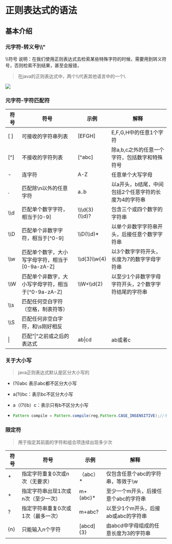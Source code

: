 # 正则表达式的语法

## 基本介绍

### 元字符-转义号\\\\\"

\\\\符号 说明：在我们使用正则表达式去检索某些特殊字符的时候，需要用到转义符号，否则检索不到结果，甚至会报错，

> 在java的正则表达式中，两个\\\\代表其他语言中的一个\\

![](https://cdn.jsdelivr.net/gh/weidadeyongshi2/th_blogs@main/image/1621840697692-1621840697668.png)

### 元字符-字符匹配符

| 符号  | 符号                                                | 示例              | 解释                                                 |
| ----- | --------------------------------------------------- | ----------------- | ---------------------------------------------------- |
| [  ]  | 可接收的字符串列表                                  | [EFGH]            | E,F,G,H中的任意1个字符                               |
| [^]   | 不接收的字符列表                                    | [^abc]            | 除a,b,c之外的任意一个字符，包括数字和特殊符号        |
| -     | 连字符                                              | A-Z               | 任意单个大写字母                                     |
| .     | 匹配除\\n以外的任意字符                             | a..b              | 以a开头，b结尾，中间包括2个任意字符的长度为4的字符串 |
| \\\\d | 匹配单个数字字符，相当于[0-9]                       | \\\\\d{3}(\\\\d)? | 包含三个或四个数字的字符串                           |
| \\\\D | 匹配单个非数字字符，相当于\[^0-9]                   | \\\\D(\\\\d)*     | 以单个非数字字符串开头，后接任意个数字字符串         |
| \\\\w | 匹配单个数字，大小写字母字符，相当于[0-9a-zA-Z]     | \\\\d{3}\\\\w{4}  | 以3个数字字符开头，长度为7的数字字母字符串           |
| \\\\W | 匹配单个非数字，大小写字母字符，相当于\[^0-9a-zA-Z] | \\\\W+\\\\d{2}    | 以至少1个非数字字母字符开头，2个数字字符结尾的字符串 |
| \\\\s | 匹配任何空白字符（空格，制表符等）                  |                   |                                                      |
| \\\\S | 匹配任何非空白字符，和\s刚好相反                    |                   |                                                      |
| \|    | 匹配”\|“之前或之后的表达式                          | ab\|cd            | ab或者c                                              |



### 关于大小写

> java正则表达式默认是区分大小写的

- (?i)abc	表示abc都不区分大小写

- a(?i)bc：表示bc不区分大小写

- a（(?i)b）c：表示只有b不区分大小写

- ```java
  Pattern compile = Pattern.compile(reg,Pattern.CASE_INSENSITIVE);//不区分大小写
  ```



### 限定符

> 用于指定其前面的字符和组合项连续出现多少次



| 符号 | 符号                               | 示例      | 解释                                  |
| ---- | ---------------------------------- | --------- | ------------------------------------- |
| *    | 指定字符重复0次或n次（无要求）     | （abc）*  | 仅包含任意个abc的字符串，等效于\\w    |
| +    | 指定字符串出现1次或n次（至少一次） | m+(abc)*  | 至少一个m开头，后接任意个abc的字符串  |
| ?    | 指定字符串重复0次或1次（最多一次） | m+abc?    | 以至少1个m开头，后接ab或abc的字符串   |
| {n}  | 只能输入n个字符                    | [abcd]{3} | 由abcd中字母组成的任意长度为3的字符串 |